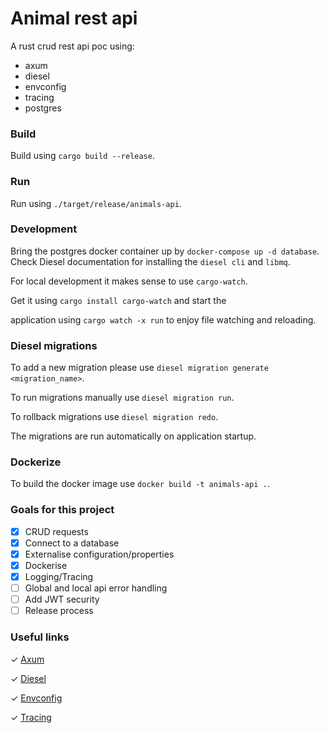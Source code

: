# Animal rest api

A rust crud rest api poc using:

* axum
* diesel
* envconfig
* tracing
* postgres

### Build
Build using `cargo build --release`.

### Run
Run using `./target/release/animals-api`.

### Development
Bring the postgres docker container up by `docker-compose up -d database`. 
Check Diesel documentation for installing the `diesel cli` and `libmq`.

For local development it makes sense to use `cargo-watch`.

Get it using `cargo install cargo-watch` and start the

application using `cargo watch -x run` to enjoy file watching and reloading.

### Diesel migrations
To add a new migration please use `diesel migration generate <migration_name>`.

To run migrations manually use `diesel migration run`.

To rollback migrations use `diesel migration redo`.

The migrations are run automatically on application startup.

### Dockerize
To build the docker image use `docker build -t animals-api .`.

### Goals for this project
- [x] CRUD requests
- [x] Connect to a database
- [x] Externalise configuration/properties
- [x] Dockerise
- [x] Logging/Tracing
- [ ] Global and local api error handling
- [ ] Add JWT security
- [ ] Release process

### Useful links

✓ [Axum](https://github.com/tokio-rs/axum)

✓ [Diesel](https://diesel.rs/guides/getting-started)

✓ [Envconfig](https://docs.rs/envconfig/latest/envconfig/)

✓ [Tracing](https://docs.rs/tracing/latest/tracing/)


